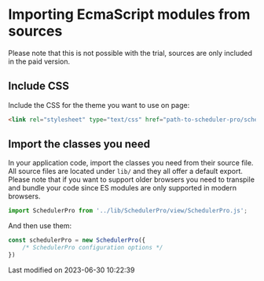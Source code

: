 # Importing EcmaScript modules from sources

Please note that this is not possible with the trial, sources are only included in the paid version.

## Include CSS

Include the CSS for the theme you want to use on page:

```html
<link rel="stylesheet" type="text/css" href="path-to-scheduler-pro/schedulerpro.[theme].css" data-bryntum-theme>
```

## Import the classes you need

In your application code, import the classes you need from their source file. All source files are located under `lib/`
and they all offer a default export. Please note that if you want to support older browsers you need to transpile and
bundle your code since ES modules are only supported in modern browsers.

```javascript
import SchedulerPro from '../lib/SchedulerPro/view/SchedulerPro.js';
```

And then use them:

```javascript
const schedulerPro = new SchedulerPro({
    /* SchedulerPro configuration options */
})
```



<p class="last-modified">Last modified on 2023-06-30 10:22:39</p>